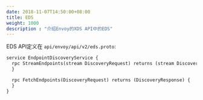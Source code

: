 ```yaml
---
date: 2018-11-07T14:50:00+08:00
title: EDS
weight: 1000
description : "介绍Envoy的XDS API中的EDS"
---
```


EDS API定义在 `api/envoy/api/v2/eds.proto`:

```protobuf
service EndpointDiscoveryService {
  rpc StreamEndpoints(stream DiscoveryRequest) returns (stream DiscoveryResponse) {
  }

  rpc FetchEndpoints(DiscoveryRequest) returns (DiscoveryResponse) {
  }
}
```